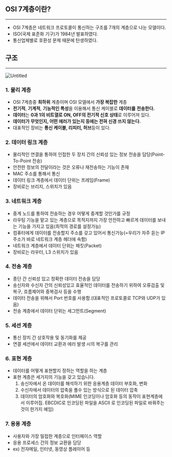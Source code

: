 ## OSI 7계층이란?

---

- OSI 7계층은 네트워크 프로토콜이 통신하는 구조를 7개의 계층으로 나눈 모델이다.
- ISO(국제 표준화 기구)가 1984년 발표하였다.
- 통신업체별로 호환성 문제 때문에 탄생하였다.

## 구조

---

![Untitled](https://s3-us-west-2.amazonaws.com/secure.notion-static.com/20f0e27f-4e0c-41c4-9b2f-e2bfaf14b49e/Untitled.png)

### 1. 물리 계층

- OSI 7계층중 **최하위** 계층이며 OSI 모델에서 **가장 복잡한** 계층
- **전기적**, **기계적**, **기능적인 특성**을 이용해서 통신 케이블로 **데이터를** **전송한다.**
- **데이터**는 **0과 1의 비트열로 ON, OFF의 전기적 신호 상태**로 이루어져 있다.
- **데이터가 무엇인지, 어떤 에러가 있는지 등에는 전혀 신경 쓰지 않는다.**
- 대표적인 장비는 **통신 케이블, 리피터, 허브**등이 있다.

### 2. 데이터 링크 계층

- 물리적인 연결을 통하여 인접한 두 장치 간의 신뢰성 있는 정보 전송을 담당(Point-To-Point 전송)
- 안전한 정보의 전달이라는 것은 오류나 재전송하는 기능이 존재
- MAC 주소를 통해서 통신
- 데이터 링크 계층에서 데이터 단위는 프레임(Frame)
- 장비로는 브리지, 스위치가 있음

### 3. 네트워크 계층

- 중계 노드를 통하여 전송하는 경우 어떻게 중계할 것인가를 규정
- 라우팅 기능을 맡고 있는 계층으로 목적지까지 가장 안전하고 빠르게 데이터를 보내는 기능을 가지고 있음(최적의 경로를 설정가능)
- 컴퓨터에게 데이터를 전송할지 주소를 갖고 있어서 통신가능(=우리가 자주 듣는 IP 주소가 바로 네트워크 계층 헤더에 속함)
- 네트워크 계층에서 데이터 단위는 패킷(Packet)
- 장비로는 라우터, L3 스위치가 있음

### 4. 전송 계층

- 종단 간 신뢰성 있고 정확한 데이터 전송을 담당
- 송신자와 수신자 간의 신뢰성있고 효율적인 데이터를 전송하기 위하여 오류검출 및 복구, 흐름제어와 중복검사 등을 수행
- 데이터 전송을 위해서 Port 번호를 사용함.(대표적인 프로토콜로 TCP와 UDP가 있음)
- 전송 계층에서 데이터 단위는 세그먼트(Segment)

### 5. 세션 계층

- 통신 장치 간 상호작용 및 동기화를 제공
- 연결 세션에서 데이터 교환과 에러 발생 시의 복구를 관리

### 6. 표현 계층

- 데이터를 어떻게 표현할지 정하는 역할을 하는 계층
- 표현 계층은 세가지의 기능을 갖고 있습니다.
    1. 송신자에서 온 데이터를 해석하기 위한 응용계층 데이터 부호화, 변화
    2. 수신자에서 데이터의 압축을 풀수 있는 방식으로 된 데이터 압축
    3. 데이터의 암호화와 복호화(MIME 인코딩이나 암호화 등의 동작이 표현계층에서 이루어짐. EBCDIC로 인코딩된 파일을 ASCII 로 인코딩된 파일로 바꿔주는 것이 한가지 예임)

### 7. 응용 계층

- 사용자와 가장 밀접한 계층으로 인터페이스 역할
- 응용 프로세스 간의 정보 교환을 담당
- ex) 전자메일, 인터넷, 동영상 플레이어 등